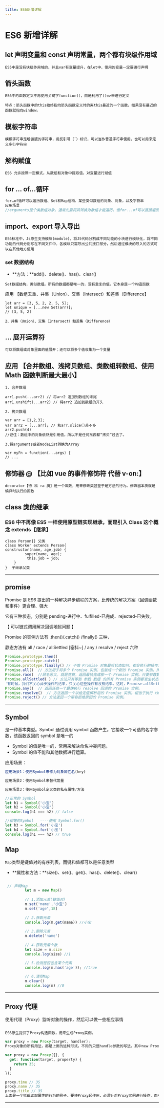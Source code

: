 ```yaml
---
title: ES6新增详解
---
```


# ES6 新增详解

## let 声明变量和 const 声明常量，两个都有块级作用域

```
ES5中是没有块级作用域的，并且var有变量提升，在let中，使用的变量一定要进行声明
```

## 箭头函数

```
ES6中的函数定义不再使用关键字function()，而是利用了()=>来进行定义

特点：箭头函数中的this始终指向箭头函数定义时的离this最近的一个函数，如果没有最近的函数就指向window。
```

## 模板字符串

```
模板字符串是增强版的字符串，用反引号（`）标识，可以当作普通字符串使用，也可以用来定义多行字符串
```

## 解构赋值

```
ES6 允许按照一定模式，从数组和对象中提取值，对变量进行赋值
```

## for ... of...循环

```Java
for…of循环可以遍历数组、Set和Map结构、某些类似数组的对象、对象，以及字符串
应用场景
//arguments是个类数组对象，通常先要将其转换为数组才能遍历，但for...of可以直接遍历
```

## import、export 导入导出

```
ES6标准中，Js原生支持模块(module)。将JS代码分割成不同功能的小块进行模块化，将不同功能的代码分别写在不同文件中，各模块只需导出公共接口部分，然后通过模块的导入的方式可以在其他地方使用
```

### set 数据结构

- **方法：**add()、delete()、has()、clear()

```
Set数据结构，类似数组。所有的数据都是唯一的，没有重复的值。它本身是一个构造函数
```

应用 【数组去重、并集（Union）、交集（Intersect）和差集（Difference】

```
let arr = [3, 5, 2, 2, 5, 5];
let unique = [...new Set(arr)];
// [3, 5, 2]

2、并集（Union）、交集（Intersect）和差集（Difference）
```

## … 展开运算符

```
可以将数组或对象里面的值展开；还可以将多个值收集为一个变量
```

## 应用 【合并数组、浅拷贝数组、类数组转数组、使用 Math 函数判断最大最小】

```
1. 合并数组

arr1.push(...arr2) // 将arr2 追加到数组的末尾
arr1.unshift(...arr2) // 将arr2 追加到数组的开头

2. 拷贝数组

var arr = [1,2,3];
var arr2 = [...arr]; // 和arr.slice()差不多
arr2.push(4)
//记住：数组中的对象依然是引用值，所以不是任何东西都“拷贝”过去了。

3.将arguments或者NodeList转换为Array

var myFn = function(...args) {
// ...
```

## 修饰器 @ 【比如 vue 的事件修饰符 代替 v-on:】

```
decorator【待 科 ra 腾】是一个函数，用来修改类甚至于是方法的行为。修饰器本质就是编译时执行的函数
```

## class 类的继承

### ES6 中不再像 ES5 一样使用原型链实现继承，而是引入 Class 这个概念 extends【继承】

```
class Person{} 父类
class Worker extends Person{
constructor(name, age,job) {
         super(name, age);
          this.job = job;
    }
}  子继承父类
```

---

## promise

Promise 是 ES6 提出的一种解决异步编程的方案，比传统的解决方案（回调函数和事件）更合理、强大

它有三种状态，分别是 pending-进行中、fulfilled-已完成、rejected-已失败。

【 可以链式调用解决回调地狱问题 】

Promise 的实例方法有 .then()/.catch() /finally() 三种，

静态方法有 all / race / allSettled [塞抖~] / any / resolve / reject 六种

```javascript
Promise.prototype.then()
Promise.prototype.catch()
Promise.prototype.finally() // 不管 Promise 对象最后状态如何，都会执行的操作。
Promise.all()  // 方法用于将多个 Promise 实例，包装成一个新的 Promise 实例。所有参数数组 Promise 实例执行 resolve 回调后，新实例执行 resolve 回调；如果中间有任何一个 Promise 实例执行 reject 回调，那么新实例就直接执行 reject 回调了。
Promise.race)  //顾名思义，就是竞赛，返回最快完成那一个 Promise 实例。只要参数数组中有一个 Promise 实例执行 resolve 回调或 reject 回调后，新实例就直接返回结果。
Promise.allSettled( ) // 方法只有等到 参数 数组 的所有 Promise 实例都发生状态变更，返回的 Promise 实例才会发生状态变更，无论是执行 resolve 回调还是 reject 回调的状态。
'有时候，我们不关心异步操作的结果，只关心这些操作有没有结束。这时，Promise.allSettled()方法就很有用。
Promise.any()  // 返回任意一个最快执行 resolve 回调的 Promise 实例。
Promise.resolve()  // 方法返回一个以给定值解析后的 Promise 实例。相当于执行 then 方法里面的 _resolvePromise。
Promise.reject() // 方法返回一个带有拒绝原因的 Promise 实例。

```

---

## Symbol

是一种基本类型。Symbol 通过调用 symbol 函数产生，它接收一个可选的名字参数，该函数返回的 symbol 是唯一的

- Symbol 的值是唯一的，常用来解决命名冲突问题。
- Symbol 的值不能和其他数据进行运算。

应用场景：

```javascript
应用场景1：使用Symbol来作为对象属性名(key)

应用场景2：使用Symbol来替代常量

应用场景3：使用Symbol定义类的私有属性/方法

//正常的 Symbol
let h1 = Symbol('小宝')
let h2 = Symbol('小宝')
console.log(h1 === h2) // false

//相等的Symbol   ----使用 Symbol.for()
let h3 = Symbol.for('小宝')
let h4 = Symbol.for('小宝')
console.log(h1 === h2) // true

```

## Map

`Map`类型是键值对的有序列表，而键和值都可以是任意类型

- **属性和方法：**size()、set()、get()、has()、delete()、clear()

```javascript

 // 声明Map
         let m = new Map()
 ​
         // 1.添加元素(键值对)
         m.set('name','小宝')
         m.set('age',18)
 ​
         // 2.获取元素
         console.log(m.get(name)) //小宝
 ​
         // 3.删除元素
         m.delete('name')
 ​
         // 4.获取元素个数
         let size = m.size
         console.log(size) //1
 ​
         // 5.检测是否包含某个元素
         console.log(m.has('age')); //true

         // 6.清空Map
         m.clear()
         console.log(m) //0

```

---

## Proxy 代理

使用代理（Proxy）监听对象的操作，然后可以做一些相应事情

```javascript

ES6原生提供了Proxy构造函数，用来生成Proxy实例。

var proxy = new Proxy(target, handler);
Proxy对象的所有用法，都是上面的这种形式。不同的只是handle参数的写法。其中new Proxy用来生成Proxy实例，target是表示所要拦截的对象，handle是用来定制拦截行为的对象。

var proxy = new Proxy({}, {
  get: function(target, property) {
    return 35;
  }
});

proxy.time // 35
proxy.name // 35
proxy.title // 35
上面是一个拦截读取属性的行为的例子。要使Proxy起作用，必须针对Proxy实例进行操作，而不是针对目标对象（target）进行操作。

```

---
